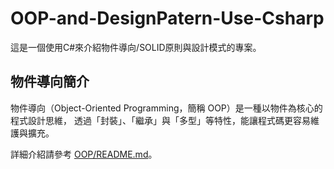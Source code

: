 # OOP-and-DesignPatern-Use-Csharp
這是一個使用C#來介紹物件導向/SOLID原則與設計模式的專案。

## 物件導向簡介

物件導向（Object-Oriented Programming，簡稱 OOP）是一種以物件為核心的程式設計思維，
透過「封裝」、「繼承」與「多型」等特性，能讓程式碼更容易維護與擴充。

詳細介紹請參考 [OOP/README.md](OOP/README.md)。
